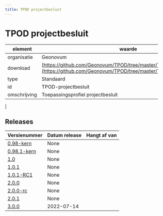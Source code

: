 ```yaml
---
title: TPOD projectbesluit
---
```


# TPOD projectbesluit

|element|waarde|
|-----|------|
| organisatie  |Geonovum|
| download  | [https://github.com/Geonovum/TPOD/tree/master/TPOD%20Projectbesluit](<https://github.com/Geonovum/TPOD/tree/master/TPOD%20Projectbesluit>)|
| type  |Standaard|
| id  |TPOD-projectbesluit|
| omschrijving  |Toepassingsprofiel projectbesluit
|

## Releases

|Versienummer|Datum release|Hangt af van
|-------|-------|-----|
| [0.98-kern](<https://github.com/Geonovum/TPOD/blob/master/TPOD Projectbesluit/TPOD Projectbesluit v0.98-kern.pdf>)|None||
| [0.98.1-kern](<https://github.com/Geonovum/TPOD/blob/master/TPOD Projectbesluit/TPOD Projectbesluit v0.98.1-kern.pdf>)|None||
| [1.0](<https://github.com/Geonovum/TPOD/blob/master/TPOD Projectbesluit/TPOD Projectbesluit v1.0.pdf>)|None||
| [1.0.1](<https://github.com/Geonovum/TPOD/blob/master/TPOD Projectbesluit/TPOD Projectbesluit v1.0.1.pdf>)|None||
| [1.0.1-RC1](<https://github.com/Geonovum/TPOD/blob/master/TPOD Projectbesluit/TPOD Projectbesluit v1.0.1-RC1.pdf>)|None||
| [2.0.0](<https://github.com/Geonovum/TPOD/blob/master/TPOD Projectbesluit/TPOD_Projectbesluit_v2.0.0.pdf>)|None||
| [2.0.0-rc](<https://github.com/Geonovum/TPOD/blob/master/TPOD Projectbesluit/TPOD_Projectbesluit_v2.0.0-rc.pdf>)|None||
| [2.0.1](<https://github.com/Geonovum/TPOD/blob/master/TPOD Projectbesluit/TPOD_projectbesluit_v2.0.1.pdf>)|None||
| [3.0.0](<https://github.com/Geonovum/TPOD/blob/master/TPOD Projectbesluit/TPOD_Projectbesluit_v3.0.0.pdf>)|2022-07-14||

